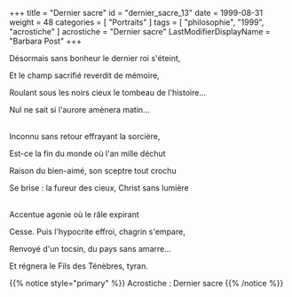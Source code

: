 +++
title = "Dernier sacre"
id = "dernier_sacre_13"
date = 1999-08-31
weight = 48
categories = [ "Portraits" ]
tags = [ "philosophie", "1999", "acrostiche" ]
acrostiche = "Dernier sacre"
LastModifierDisplayName = "Barbara Post"
+++

Désormais sans bonheur le dernier roi s'éteint,

Et le champ sacrifié reverdit de mémoire,

Roulant sous les noirs cieux le tombeau de l'histoire...

Nul ne sait si l'aurore amènera matin...

 \
Inconnu sans retour effrayant la sorcière,

Est-ce la fin du monde où l'an mille déchut

Raison du bien-aimé, son sceptre tout crochu

Se brise : la fureur des cieux, Christ sans lumière

 \
Accentue agonie où le râle expirant

Cesse. Puis l'hypocrite effroi, chagrin s'empare,

Renvoyé d'un tocsin, du pays sans amarre...

Et régnera le Fils des Ténèbres, tyran.

{{% notice style="primary" %}}
Acrostiche : Dernier sacre
{{% /notice %}}
